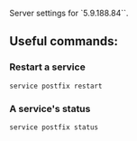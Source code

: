 Server settings for `5.9.188.84``.

## Useful commands:
### Restart a service
```                                
service postfix restart 
```       

### A service's status
```         
service postfix status 
```                       
